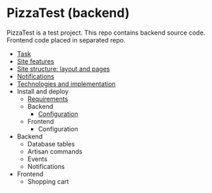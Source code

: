 # PizzaTest (backend)

PizzaTest is a test project.
This repo contains backend source code.
Frontend code placed in separated repo.

* [Task](doc/task.md)
* [Site features](doc/features.md)
* [Site structure: layout and pages](doc/pages.md)
* [Notifications](doc/notifications.md)
* [Technologies and implementation](doc/tech.md)
* Install and deploy
    * [Requirements](doc/requirements.md)
    * Backend
        * [Configuration](doc/backend/config.md)
    * Frontend
        * Configuration
* Backend
    * Database tables
    * Artisan commands
    * Events
    * Notifications
* Frontend
    * Shopping cart
